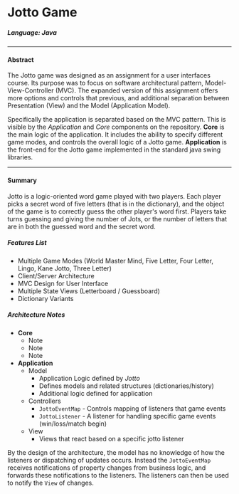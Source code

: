 # Jotto Game #
##### Language: *Java* 
***
#### Abstract
The Jotto game was designed as an assignment for a user interfaces course.  Its purpose was to focus on software architectural pattern, Model-View-Controller (MVC).  The expanded version of this assignment offers more options and controls that previous, and additional separation between Presentation (View) and the Model (Application Model). 

Specifically the application is separated based on the MVC pattern.  This is visible by the *Application* and *Core* components on the repository. **Core** is the main logic of the application.  It includes the ability to specify different game modes, and controls the overall logic of a Jotto game.  **Application** is the front-end for the Jotto game implemented in the standard java swing libraries.

***
#### Summary

Jotto is a logic-oriented word game played with two players. Each player picks a secret word of five letters (that is in the dictionary), and the object of the game is to correctly guess the other player's word first. Players take turns guessing and giving the number of Jots, or the number of letters that are in both the guessed word and the secret word.

##### Features List

* Multiple Game Modes (World Master Mind, Five Letter, Four Letter, Lingo, Kane Jotto, Three Letter)
* Client/Server Architecture
* MVC Design for User Interface
* Multiple State Views (Letterboard / Guessboard)	
* Dictionary Variants
	

##### Architecture Notes	

* **Core**
	* Note
	* Note
	* Note
* **Application**
	* Model
		* Application Logic defined by *Jotto*
		* Defines models and related structures (dictionaries/history)
		* Additional logic defined for application
	* Controllers
		* `JottoEventMap` - Controls mapping of listeners that game events
		* `JottoListener` - A listener for handling specific game events (win/loss/match begin)
	* View
		* Views that react based on a specific jotto listener
		
By the design of the architecture, the model has no knowledge of how the listeners or dispatching of updates occurs.  Instead the `JottoEventMap` receives notifications of property changes from business logic, and forwards these notifications to the listeners.  The listeners can then be used to notify the `View` of changes.